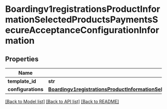 # Boardingv1registrationsProductInformationSelectedProductsPaymentsSecureAcceptanceConfigurationInformation

## Properties
Name | Type | Description | Notes
------------ | ------------- | ------------- | -------------
**template_id** | **str** |  | [optional] 
**configurations** | [**Boardingv1registrationsProductInformationSelectedProductsPaymentsSecureAcceptanceConfigurationInformationConfigurations**](Boardingv1registrationsProductInformationSelectedProductsPaymentsSecureAcceptanceConfigurationInformationConfigurations.md) |  | [optional] 

[[Back to Model list]](../README.md#documentation-for-models) [[Back to API list]](../README.md#documentation-for-api-endpoints) [[Back to README]](../README.md)


